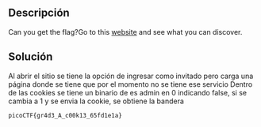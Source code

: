 ## Descripción
Can you get the flag?Go to this [website](http://saturn.picoctf.net:60130/) and see what you can discover.

## Solución
Al abrir el sitio se tiene la opción de ingresar como invitado pero carga una página donde se tiene que por el momento no se tiene ese servicio
Dentro de las cookies se tiene un binario de es admin en 0 indicando false, si se cambia a 1 y se envia la cookie, se obtiene la bandera

```
picoCTF{gr4d3_A_c00k13_65fd1e1a}
```
